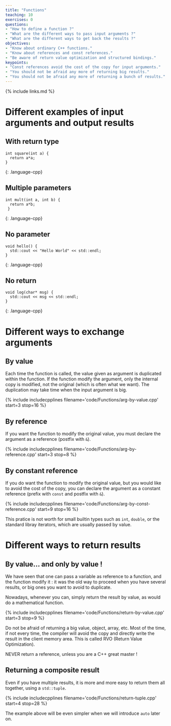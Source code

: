 ```yaml
---
title: "Functions"
teaching: 10
exercises: 0
questions:
- "How to define a function ?"
- "What are the different ways to pass input arguments ?"
- "What are the different ways to get back the results ?"
objectives:
- "Know about ordinary C++ functions."
- "Know about references and const references."
- "Be aware of return value optimization and structured bindings."
keypoints:
- "Const references avoid the cost of the copy for input arguments."
- "You should not be afraid any more of returning big results."
- "You should not be afraid any more of returning a bunch of results."
---
```


{% include links.md %}

# Different examples of input arguments and output results

## With return type

~~~
int square(int a) {
  return a*a;
}
~~~
{: .language-cpp}

## Multiple parameters

~~~
int mult(int a, int b) {
  return a*b;
 }
~~~
{: .language-cpp}

## No parameter

~~~
void hello() {
  std::cout << "Hello World" << std::endl;
}
~~~
{: .language-cpp}

## No return

~~~
void log(char* msg) {
  std::cout << msg << std::endl;
}
~~~
{: .language-cpp}

# Different ways to exchange arguments

## By value

Each time the function is called, the value given as argument is duplicated within the function. If the function modify the argument, only the internal copy is modified, not the original (which is often what we want). The duplication may take time when the input argument is big.

{% include includecpplines filename='code/Functions/arg-by-value.cpp' start=3 stop=16 %}

## By reference

If you want the function to modify the original value, you must declare the argument as a reference (postfix with `&`).

{% include includecpplines filename='code/Functions/arg-by-reference.cpp' start=3 stop=8 %}

## By constant reference

If you do want the function to modify the original value, but you would like to avoid the cost of the copy, you can declare the argument as a constant reference (prefix with `const` and postfix with `&`).

{% include includecpplines filename='code/Functions/arg-by-const-reference.cpp' start=9 stop=16 %}

This pratice is not worth for small builtin types such as `int`, `double`, or the standard libray iterators, which are usually passed by value.

# Different ways to return results

## By value... and only by value !

We have seen that one can pass a variable as reference to a function, and the function modify it : it was the old way to proceed when you have several results, or big ones you want to avoid to duplicate.

Nowadays, whenever you can, simply return the result by value, as would do a mathematical function.

{% include includecpplines filename='code/Functions/return-by-value.cpp' start=3 stop=9 %}

Do not be afraid of returning a big value, object, array, etc. Most of the time, if not every time, the compiler will avoid the copy and directly write the result in the client memory area. This is called RVO (Return Value Optimization).

NEVER return a reference, unless you are a C++ great master !

## Returning a composite result

Even if you have multiple results, it is more and more easy to return them all together, using a `std::tuple`.

{% include includecpplines filename='code/Functions/return-tuple.cpp' start=4 stop=28 %}

The example above will be even simpler when we will introduce `auto` later on.
